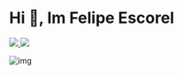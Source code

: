 # Hi 👋, Im Felipe Escorel 
<a href="https://www.linkedin.com/in/felipe-escorel/" target="_blank">
  <img src='https://img.shields.io/badge/LinkedIn-0077B5?style=for-the-badge&logo=linkedin&logoColor=white'>
</a>

<a href="mailto:felipe.escorel@gmail.com">
  <img src='https://img.shields.io/badge/Gmail-D14836?style=for-the-badge&logo=gmail&logoColor=white'>
</a>

![img](https://github-profile-trophy.vercel.app/?username=fffeiip&theme=onedark&margin-w=7&hide_border=true)
<!-- <img src='https://github-readme-stats.vercel.app/api?username=fffeiip&theme=dark&hide=contribs&show_icons=true'> -->
<!--
**fffeiip/fffeiip** is a ✨ _special_ ✨ repository because its `README.md` (this file) appears on your GitHub profile.

Here are some ideas to get you started:

- 🔭 I’m currently working on ...
- 🌱 I’m currently learning ...
- 👯 I’m looking to collaborate on ...
- 🤔 I’m looking for help with ...
- 💬 Ask me about ...
- 📫 How to reach me: ...
- 😄 Pronouns: ...
- ⚡ Fun fact: ...
-->
